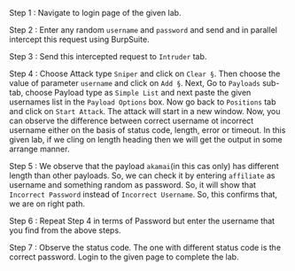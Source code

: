 Step 1 : Navigate to login page of the given lab.

Step 2 : Enter any random `username` and `password` and send and in parallel intercept this request using BurpSuite.

Step 3 : Send this intercepted request to `Intruder` tab.

Step 4 : Choose Attack type `Sniper` and click on `Clear §`. Then choose the value of parameter `username` and click on `Add §`. Next, Go to `Payloads` sub-tab, choose Payload type as `Simple List` and next paste the given usernames list in the `Payload Options` box. Now go back to `Positions` tab and click on `Start Attack`. The attack will start in a new window. Now, you can observe the difference between correct username ot incorrect username either on the basis of status code, length, error or timeout. In this given lab, if we cling on length heading then we will get the output in some arrange manner.

Step 5 : We observe that the payload `akamai`(in this cas only) has different length than other payloads. So, we can check it by entering `affiliate` as username and something random as password. So, it will show that `Incorrect Password` instead of `Incorrect Username`. So, this confirms that, we are on right path.

Step 6 : Repeat Step 4 in terms of Password but enter the username that you find from the above steps.

Step 7 : Observe the status code. The one with different status code is the correct password. Login to the given page to complete the lab.

